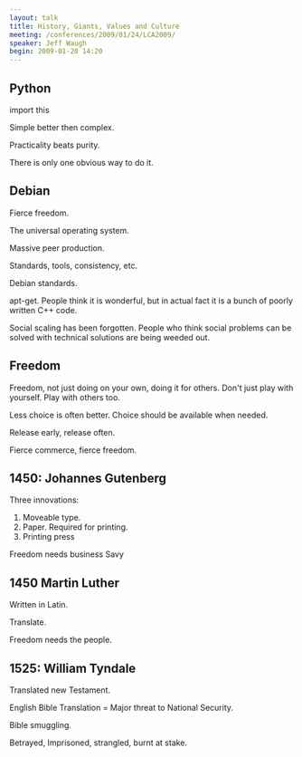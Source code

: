 ```yaml
---
layout: talk
title: History, Giants, Values and Culture
meeting: /conferences/2009/01/24/LCA2009/
speaker: Jeff Waugh
begin: 2009-01-20 14:20
---
```

## Python

import this

Simple better then complex.

Practicality beats purity.

There is only one obvious way to do it.

## Debian

Fierce freedom.

The universal operating system.

Massive peer production.

Standards, tools, consistency, etc.

Debian standards.

apt-get. People think it is wonderful, but in actual fact it is a bunch of
poorly written C++ code.

Social scaling has been forgotten. People who think social problems can be
solved with technical solutions are being weeded out.

## Freedom

Freedom, not just doing on your own, doing it for others. Don't just play with
yourself. Play with others too.

Less choice is often better. Choice should be available when needed.

Release early, release often.

Fierce commerce, fierce freedom.

## 1450: Johannes Gutenberg

Three innovations:

1. Moveable type.
2. Paper. Required for printing.
3. Printing press

Freedom needs business Savy

## 1450 Martin Luther

Written in Latin.

Translate.

Freedom needs the people.

## 1525: William Tyndale

Translated new Testament.

English Bible Translation = Major threat to National Security.

Bible smuggling.

Betrayed, Imprisoned, strangled, burnt at stake.
